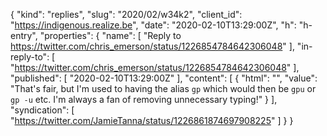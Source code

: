 {
  "kind": "replies",
  "slug": "2020/02/w34k2",
  "client_id": "https://indigenous.realize.be",
  "date": "2020-02-10T13:29:00Z",
  "h": "h-entry",
  "properties": {
    "name": [
      "Reply to https://twitter.com/chris_emerson/status/1226854784642306048"
    ],
    "in-reply-to": [
      "https://twitter.com/chris_emerson/status/1226854784642306048"
    ],
    "published": [
      "2020-02-10T13:29:00Z"
    ],
    "content": [
      {
        "html": "",
        "value": "That's fair, but I'm used to having the alias `gp` which would then be `gpu` or `gp -u` etc. I'm always a fan of removing unnecessary typing!"
      }
    ],
    "syndication": [
      "https://twitter.com/JamieTanna/status/1226861874697908225"
    ]
  }
}
